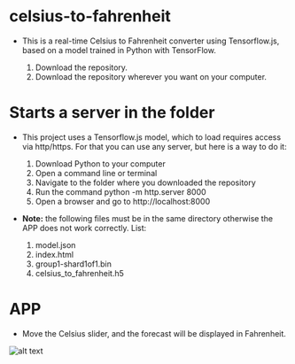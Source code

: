 # celsius-to-fahrenheit
- This is a real-time Celsius to Fahrenheit converter using Tensorflow.js, based on a model trained in Python with TensorFlow.

  1. Download the repository.
  2. Download the repository wherever you want on your computer.

 # Starts a server in the folder

- This project uses a Tensorflow.js model, which to load requires access via http/https. For that you can use any server, but here is a way to do it:

  1. Download Python to your computer
  2. Open a command line or terminal
  3. Navigate to the folder where you downloaded the repository
  4. Run the command python -m http.server 8000
  5. Open a browser and go to http://localhost:8000


- **Note:** the following files must be in the same directory otherwise the APP does not work correctly. List:
  1. model.json
  2. index.html
  3. group1-shard1of1.bin
  4. celsius_to_fahrenheit.h5

# APP

- Move the Celsius slider, and the forecast will be displayed in Fahrenheit.

![alt text](C:\Users\yamil\IdeaProjects\celsius-to-fahrenheit\pic1.jpg)